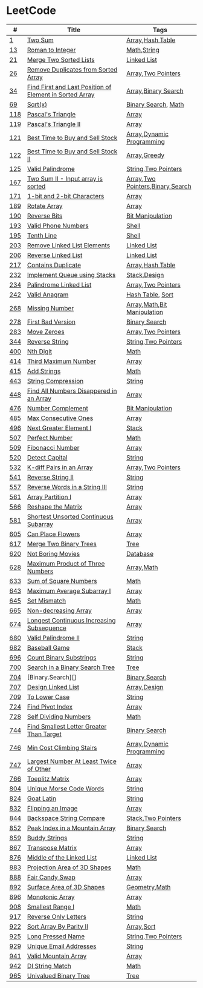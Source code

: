 # LeetCode

| #       | Title                                                       | Tags                                         |
|---------|-------------------------------------------------------------|----------------------------------------------|
| [1][]   | [Two Sum][]                                                 | [Array][],[Hash Table][]                     |
| [13][]  | [Roman to Integer][]                                        | [Math][],[String][]                          |
| [21][]  | [Merge Two Sorted Lists][]                                  | [Linked List][]                              |
| [26][]  | [Remove Duplicates from Sorted Array][]                     | [Array][],[Two Pointers][]                   |
| [34][]  | [Find First and Last Position of Element in Sorted Array][] | [Array][],[Binary Search][]                  |
| [69][]  | [Sqrt(x)][]                                                 | [Binary Search][], [Math][]                  |
| [118][] | [Pascal's Triangle][]                                       | [Array][]                                    |
| [119][] | [Pascal's Triangle II][]                                    | [Array][]                                    |
| [121][] | [Best Time to Buy and Sell Stock][]                         | [Array][],[Dynamic Programming][]            |
| [122][] | [Best Time to Buy and Sell Stock II][]                      | [Array][],[Greedy][]                         |
| [125][] | [Valid Palindrome][]                                        | [String][],[Two Pointers][]                  |
| [167][] | [Two Sum II - Input array is sorted][]                      | [Array][],[Two Pointers][],[Binary Search][] |
| [171][] | [1-bit and 2-bit Characters][]                              | [Array][]                                    |
| [189][] | [Rotate Array][]                                            | [Array][]                                    |
| [190][] | [Reverse Bits][]                                            | [Bit Manipulation][]                         |
| [193][] | [Valid Phone Numbers][]                                     | [Shell][]                                    |
| [195][] | [Tenth Line][]                                              | [Shell][]                                    |
| [203][] | [Remove Linked List Elements][]                             | [Linked List][]                              |
| [206][] | [Reverse Linked List][]                                     | [Linked List][]                              |
| [217][] | [Contains Duplicate][]                                      | [Array][],[Hash Table][]                     |
| [232][] | [Implement Queue using Stacks][]                            | [Stack][],[Design][]                         |
| [234][] | [Palindrome Linked List][]                                  | [Array][],[Two Pointers][]                   |
| [242][] | [Valid Anagram][]                                           | [Hash Table][], [Sort][]                     |
| [268][] | [Missing Number][]                                          | [Array][],[Math][],[Bit Manipulation][]      |
| [278][] | [First Bad Version][]                                       | [Binary Search][]                            |
| [283][] | [Move Zeroes][]                                             | [Array][],[Two Pointers][]                   |
| [344][] | [Reverse String][]                                          | [String][],[Two Pointers][]                  |
| [400][] | [Nth Digit][]                                               | [Math][]                                     |
| [414][] | [Third Maximum Number][]                                    | [Array][]                                    |
| [415][] | [Add Strings][]                                             | [Math][]                                     |
| [443][] | [String Compression][]                                      | [String][]                                   |
| [448][] | [Find All Numbers Disappered in an Array][]                 | [Array][]                                    |
| [476][] | [Number Complement][]                                       | [Bit Manipulation][]                         |
| [485][] | [Max Consecutive Ones][]                                    | [Array][]                                    |
| [496][] | [Next Greater Element I][]                                  | [Stack][]                                    |
| [507][] | [Perfect Number][]                                          | [Math][]                                     |
| [509][] | [Fibonacci Number][]                                        | [Array][]                                    |
| [520][] | [Detect Capital][]                                          | [String][]                                   |
| [532][] | [K-diff Pairs in an Array][]                                | [Array][],[Two Pointers][]                   |
| [541][] | [Reverse String II][]                                       | [String][]                                   |
| [557][] | [Reverse Words in a String III][]                           | [String][]                                   |
| [561][] | [Array Partition I][]                                       | [Array][]                                    |
| [566][] | [Reshape the Matrix][]                                      | [Array][]                                    |
| [581][] | [Shortest Unsorted Continuous Subarray][]                   | [Array][]                                    |
| [605][] | [Can Place Flowers][]                                       | [Array][]                                    |
| [617][] | [Merge Two Binary Trees][]                                  | [Tree][]                                     |
| [620][] | [Not Boring Movies][]                                       | [Database][]                                 |
| [628][] | [Maximum Product of Three Numbers][]                        | [Array][],[Math][]                           |
| [633][] | [Sum of Square Numbers][]                                   | [Math][]                                     |
| [643][] | [Maximum Average Subarray I][]                              | [Array][]                                    |
| [645][] | [Set Mismatch][]                                            | [Math][]                                     |
| [665][] | [Non-decreasing Array][]                                    | [Array][]                                    |
| [674][] | [Longest Continuous Increasing Subsequence][]               | [Array][]                                    |
| [680][] | [Valid Palindrome II][]                                     | [String][]                                   |
| [682][] | [Baseball Game][]                                           | [Stack][]                                    |
| [696][] | [Count Binary Substrings][]                                 | [String][]                                   |
| [700][] | [Search in a Binary Search Tree][]                          | [Tree][]                                     |
| [704][] | [Binary.Search][]                                           | [Binary Search][]                            |
| [707][] | [Design Linked List][]                                      | [Array][],[Design][]                         |
| [709][] | [To Lower Case][]                                           | [String][]                                   |
| [724][] | [Find Pivot Index][]                                        | [Array][]                                    |
| [728][] | [Self Dividing Numbers][]                                   | [Math][]                                     |
| [744][] | [Find Smallest Letter Greater Than Target][]                | [Binary Search][]                            |
| [746][] | [Min Cost Climbing Stairs][]                                | [Array][],[Dynamic Programming][]            |
| [747][] | [Largest Number At Least Twice of Other][]                  | [Array][]                                    |
| [766][] | [Toeplitz Matrix][]                                         | [Array][]                                    |
| [804][] | [Unique Morse Code Words][]                                 | [String][]                                   |
| [824][] | [Goat Latin][]                                              | [String][]                                   |
| [832][] | [Flipping an Image][]                                       | [Array][]                                    |
| [844][] | [Backspace String Compare][]                                | [Stack][],[Two Pointers][]                   |
| [852][] | [Peak Index in a Mountain Array][]                          | [Binary Search][]                            |
| [859][] | [Buddy Strings][]                                           | [String][]                                   |
| [867][] | [Transpose Matrix][]                                        | [Array][]                                    |
| [876][] | [Middle of the Linked List][]                               | [Linked List][]                              |
| [883][] | [Projection Area of 3D Shapes][]                            | [Math][]                                     |
| [888][] | [Fair Candy Swap][]                                         | [Array][]                                    |
| [892][] | [Surface Area of 3D Shapes][]                               | [Geometry][],[Math][]                        |
| [896][] | [Monotonic Array][]                                         | [Array][]                                    |
| [908][] | [Smallest Range I][]                                        | [Math][]                                     |
| [917][] | [Reverse Only Letters][]                                    | [String][]                                   |
| [922][] | [Sort Array By Parity II][]                                 | [Array][],[Sort][]                           |
| [925][] | [Long Pressed Name][]                                       | [String][],[Two Pointers][]                  |
| [929][] | [Unique Email Addresses][]                                  | [String][]                                   |
| [941][] | [Valid Mountain Array][]                                    | [Array][]                                    |
| [942][] | [DI String Match][]                                         | [Math][]                                     |
| [965][] | [Univalued Binary Tree][]                                   | [Tree][]                                     |


<!-- Questions -->
[1]: https://leetcode.com/problems/two-sum/
[13]: https://leetcode.com/problems/roman-to-integer/
[21]: https://leetcode.com/problems/merge-two-sorted-lists/
[26]: https://leetcode.com/problems/remove-duplicates-from-sorted-array/
[34]: https://leetcode.com/problems/find-first-and-last-position-of-element-in-sorted-array/
[69]: https://leetcode.com/problems/sqrtx/
[118]: https://leetcode.com/problems/pascals-triangle/
[119]: https://leetcode.com/problems/pascals-triangle-ii/
[121]: https://leetcode.com/problems/best-time-to-buy-and-sell-stock/
[122]: https://leetcode.com/problems/best-time-to-buy-and-sell-stock-ii/
[125]: https://leetcode.com/problems/valid-palindrome/
[167]: https://leetcode.com/problems/two-sum-ii-input-array-is-sorted/
[171]: https://leetcode.com/problems/1-bit-and-2-bit-characters/
[189]: https://leetcode.com/problems/rotate-array/
[190]: https://leetcode.com/problems/reverse-bits/
[193]: https://leetcode.com/problems/valid-phone-numbers/
[195]: https://leetcode.com/problems/tenth-line/
[203]: https://leetcode.com/problems/remove-linked-list-elements/
[206]: https://leetcode.com/problems/reverse-linked-list/
[217]: https://leetcode.com/problems/contains-duplicate/
[232]: https://leetcode.com/problems/implement-queue-using-stacks/
[234]: https://leetcode.com/problems/palindrome-linked-list/
[242]: https://leetcode.com/problems/valid-anagram/
[268]: https://leetcode.com/problems/missing-number/
[278]: https://leetcode.com/problems/first-bad-version/
[283]: https://leetcode.com/problems/move-zeroes/
[344]: https://leetcode.com/problems/reverse-string/
[400]: https://leetcode.com/problems/nth-digit/
[414]: https://leetcode.com/problems/third-maximum-number/
[415]: https://leetcode.com/problems/add-strings/
[443]: https://leetcode.com/problems/string-compression/
[448]: https://leetcode.com/problems/find-all-numbers-disappeared-in-an-array/
[476]: https://leetcode.com/problems/number-complement/
[485]: https://leetcode.com/problems/max-consecutive-ones/
[496]: https://leetcode.com/problems/next-greater-element-i/
[507]: https://leetcode.com/problems/perfect-number/
[509]: https://leetcode.com/problems/fibonacci-number/
[520]: https://leetcode.com/problems/detect-capital/
[532]: https://leetcode.com/problems/k-diff-pairs-in-an-array/
[541]: https://leetcode.com/problems/reverse-string-ii/
[557]: https://leetcode.com/problems/reverse-words-in-a-string-iii/
[561]: https://leetcode.com/problems/array-partition-i/
[566]: https://leetcode.com/problems/reshape-the-matrix/
[581]: https://leetcode.com/problems/shortest-unsorted-continuous-subarray/
[605]: https://leetcode.com/problems/can-place-flowers/
[617]: https://leetcode.com/problems/merge-two-binary-trees/
[620]: https://leetcode.com/problems/not-boring-movies/
[628]: https://leetcode.com/problems/maximum-product-of-three-numbers/
[633]: https://leetcode.com/problems/sum-of-square-numbers/
[643]: https://leetcode.com/problems/maximum-average-subarray-i/
[645]: https://leetcode.com/problems/set-mismatch/
[665]: https://leetcode.com/problems/non-decreasing-array/
[674]: https://leetcode.com/problems/longest-continuous-increasing-subsequence/
[680]: https://leetcode.com/problems/valid-palindrome-ii/
[682]: https://leetcode.com/problems/baseball-game/
[696]: https://leetcode.com/problems/count-binary-substrings/
[700]: https://leetcode.com/problems/search-in-a-binary-search-tree/
[704]: https://leetcode.com/problems/binary-search/
[707]: https://leetcode.com/problems/design-linked-list/
[709]: https://leetcode.com/problems/to-lower-case/
[724]: https://leetcode.com/problems/find-pivot-index/
[728]: https://leetcode.com/problems/self-dividing-numbers/
[744]: https://leetcode.com/problems/find-smallest-letter-greater-than-target/
[746]: https://leetcode.com/problems/min-cost-climbing-stairs
[747]: https://leetcode.com/problems/largest-number-at-least-twice-of-others
[766]: https://leetcode.com/problems/toeplitz-matrix/
[804]: https://leetcode.com/problems/unique-morse-code-words/
[824]: https://leetcode.com/problems/goat-latin/
[832]: https://leetcode.com/problems/flipping-an-image/
[844]: https://leetcode.com/problems/backspace-string-compare/
[852]: https://leetcode.com/problems/peak-index-in-a-mountain-array/
[859]: https://leetcode.com/problems/buddy-strings/
[867]: https://leetcode.com/problems/transpose-matrix/
[876]: https://leetcode.com/problems/middle-of-the-linked-list/
[883]: https://leetcode.com/problems/projection-area-of-3d-shapes/
[888]: https://leetcode.com/problems/fair-candy-swap/
[892]: https://leetcode.com/problems/surface-area-of-3d-shapes/
[896]: https://leetcode.com/problems/monotonic-array/
[908]: https://leetcode.com/problems/smallest-range-i/
[917]: https://leetcode.com/problems/reverse-only-letters/
[922]: https://leetcode.com/problems/sort-array-by-parity-ii/
[925]: https://leetcode.com/problems/long-pressed-name/
[929]: https://leetcode.com/problems/unique-email-addresses/
[941]: https://leetcode.com/problems/valid-mountain-array/
[942]: https://leetcode.com/problems/di-string-match/
[965]: https://leetcode.com/problems/univalued-binary-tree/

<!-- Tags -->
[Array]: https://leetcode.com/tag/array/
[Binary Search]: https://leetcode.com/tag/binary-search/
[Bit Manipulation]: https://leetcode.com/tag/bit-manipulation/
[Design]: https://leetcode.com/tag/design/
[Dynamic Programming]: https://leetcode.com/tag/dynamic-programming/
[Geometry]: https://leetcode.com/tag/geometry/
[Greedy]: https://leetcode.com/tag/greedy/
[Hash Table]: https://leetcode.com/tag/hash-table/
[Linked List]: https://leetcode.com/tag/linked-list/
[Math]: https://leetcode.com/tag/math/
[Sort]: https://leetcode.com/tag/sort/
[Stack]: https://leetcode.com/tag/stack/
[String]: https://leetcode.com/tag/string/
[Tree]: https://leetcode.com/tag/tree/
[Two Pointers]: https://leetcode.com/tag/two-pointers/

[Database]: https://leetcode.com/problemset/database/
[Shell]: https://leetcode.com/problemset/shell/

<!-- Solutions -->
[Two Sum]: ./0001-Two.Sum/
[Roman to Integer]: ./0013-Romain.to.Integer/
[Merge Two Sorted Lists]: ./0021-Merge.Two.Sorted.Lists/
[Remove Duplicates from Sorted Array]: ./0026-Remove.Duplicates.from.Sorted.Array/
[Find First and Last Position of Element in Sorted Array]: ./0034-Find.First.and.Last.Position.of.Element.in.Sorted.Array/
[Sqrt(x)]: ./0069-Sqrt-x/
[Pascal's Triangle]: ./0118-Pascals.Triangle/
[Pascal's Triangle II]: ./0119-Pascals.Triangle.II/
[Best Time to Buy and Sell Stock]: ./0121-Best.Time.to.Buy.and.Sell.Stock/
[Best Time to Buy and Sell Stock II]: ./0122-Best.Time.to.Buy.and.Sell.Stock.II/
[Valid Palindrome]: ./0125-Valid-Palindrome/
[Two Sum II - Input array is sorted]: ./0167-Two.Sum.II.Input.array.is.sorted/
[1-bit and 2-bit Characters]: ./0171-1-bit.and.2-bit.Characters/
[Rotate Array]: ./0189-Rotate.Array/
[Reverse Bits]: ./0190-Reverse.Bits/
[Valid Phone Numbers]: ./0193-Valid.Phone.Numbers/
[Tenth Line]: ./0195-Tenth.Line/
[Remove Linked List Elements]: ./0203-Remove.Linked.List.Elements/
[Reverse Linked List]: ./0206-Reverse.Linked.List/
[Contains Duplicate]: ./0217-Contains.Duplicate/
[Implement Queue using Stacks]: ./0232-Implement.Queue.using.Stacks/
[Palindrome Linked List]: ./0234-Palindrome.Linked.List/
[Valid Anagram]: ./0242-Valid.Anagram/
[Missing Number]: ./0268-Missing.Number/
[First Bad Version]: ./0278-First.Bad.Version/
[Move Zeroes]: ./0283-Move.Zeroes/
[Reverse String]: ./0344-Reverse.String/
[Nth Digit]: ./0400-Nth.Digit/
[Third Maximum Number]: ./0414-Third.Maximum.Number/
[Add Strings]: ./0415-Add.Strings/
[String Compression]: ./0443-String.Compression/
[Find All Numbers Disappered in an Array]: ./0448-Fina.All.Numbers.Disappered.in.an.Array/
[Number Complement]: ./0476-Number.Complement
[Max Consecutive Ones]: ./0485-Max.Consecutive.Ones/
[Next Greater Element I]: ./0496-Next.Greater.Element.I/
[Perfect Number]: ./0507-Perfect.Number/
[Fibonacci Number]: ./0509-Fibonacci.Number/
[Detect Capital]: ./0520-Detect.Capital/
[K-diff Pairs in an Array]: ./0532-K-diff.Pairs.in.an.Array/
[Reverse String II]: ./0541-Reverse.String.II/
[Reverse Words in a String III]: ./0557-Reverse.Words.in.a.String.III/
[Array Partition I]: ./0561-Array.Partition.I/
[Reshape the Matrix]: ./0566-Reshape.the.Matrix/
[Shortest Unsorted Continuous Subarray]: ./0581-Shortest.Unsorted.Continuous.Subarray/
[Can Place Flowers]: ./0605-Can.Place.Flowers/
[Merge Two Binary Trees]: ./0617-Merge.Two.Binary.Trees/
[Not Boring Movies]: ./0620-Not.Boring.Movies/
[Maximum Product of Three Numbers]: ./0628-Maximum.Product.of.Three.Numbers/
[Sum of Square Numbers]: ./0633-Sum.of.Square.Numbers/
[Maximum Average Subarray I]: ./0643-Maximum.Average.Subarray.I/
[Set Mismatch]: ./0645-Set.Mismatch/
[Non-decreasing Array]: ./0665-Non-decreasing.Array/
[Longest Continuous Increasing Subsequence]: ./0674-Longest.Continuous.Increasing.Subsequence/
[Valid Palindrome II]: ./0680-Valid.Palindrome.II/
[Baseball Game]: ./0682-Baseball.Game/
[Count Binary Substrings]: ./0696-Count.Binary.Substrings/
[Search in a Binary Search Tree]: ./0700-Search.in.a.Binary.Search.Tree/
[Binary Search]: ./0704-Binary.Search/
[Design Linked List]: ./0707-Design.Linked.List/
[To Lower Case]: ./0709-To.Lower.Case/
[Find Pivot Index]: ./0724-Find.Pivot.Index/
[Self Dividing Numbers]: ./0728-Self.Dividing.Numbers/
[Find Smallest Letter Greater Than Target]: ./0744-Find.Smallest.Letter.Greater.Than.Target/
[Min Cost Climbing Stairs]: ./0746-Min.Cost.Climbing.Stairs/
[Largest Number At Least Twice of Other]: ./0747-Largest.Number.At.Least.Twice.of.Others/
[Toeplitz Matrix]: ./0766-Toeplitz.Matrix/
[Unique Morse Code Words]: ./0804-Unique.Morse.Code.Words
[Goat Latin]: ./0824-Goat.Latin/
[Flipping an Image]: ./0832-Flipping.an.Image/
[Backspace String Compare]: ./0844-Backspace.String.Compare/
[Peak Index in a Mountain Array]: ./0852-Peak.Index.in.a.Mountain.Array/
[Buddy Strings]: ./0859-Buddy.Strings/
[Transpose Matrix]: ./0867-Transpose.Matrix/
[Middle of the Linked List]: ./0876-Middle.of.the.Linked.List/
[Projection Area of 3D Shapes]: ./0883-Projection.Area.of.3D.Shapes/
[Fair Candy Swap]: ./0888-Fair.Candy.Swap/
[Surface Area of 3D Shapes]: ./0892-Surface.Area.of.3D.Shapes/
[Monotonic Array]: ./0896-Monotonic.Array/
[Smallest Range I]: ./0908-Smallest.Range.I/
[Reverse Only Letters]: ./0917-Reverse.Only.Letters/
[Sort Array By Parity II]: ./0922-Sort.Array.By.Parity.II/
[Long Pressed Name]: ./0925-Long.Pressed.Name/
[Unique Email Addresses]: ./0929-Unique.Email.Addresses/
[Valid Mountain Array]: ./0941-Valid.Mountain.Array/
[DI String Match]: ./0942-DI.String.Match/
[Univalued Binary Tree]: ./0965-Univalued.Binary.Tree/
